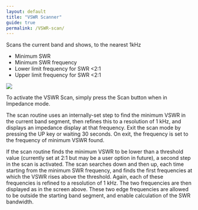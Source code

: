 ```yaml
---
layout: default
title: "VSWR Scanner"
guide: true
permalink: /VSWR-scan/
---
```

Scans the current band and shows, to the nearest 1kHz 
  * Minimum SWR
  * Minimum SWR frequency
  * Lower limit frequency for SWR <2:1
  * Upper limit frequency for SWR <2:1
<img src='https://g1ojs.github.io/G1OJS-MR300-SARK100-Firmware/assets/img/SWR%20Scan%20640px.png'>

To activate the VSWR Scan, simply press the Scan button when in Impedance mode.

The scan routine uses an internally-set step to find the minimum VSWR in the current band segment, then refines this to a resolution of 1 kHz, and displays an impedance display at that frequency. Exit the scan mode by pressing the UP key or waiting 30 seconds. On exit, the frequency is set to the frequency of minimum VSWR found.

If the scan routine finds the minimum VSWR to be lower than a threshold value (currently set at 2:1 but may be a user option in future), a second step in the scan is activated. The scan searches down and then up, each time starting from the minimum SWR frequency, and finds the first frequencies at which the VSWR rises above the threshold. Again, each of these frequencies is refined to a resolution of 1 kHz. The two frequencies are then displayed as in the screen above. These two edge frequencies are allowed to be outside the starting band segment, and enable calculation of the SWR bandwidth.
